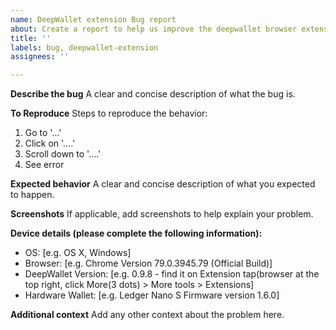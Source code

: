 ```yaml
---
name: DeepWallet extension Bug report
about: Create a report to help us improve the deepwallet browser extension
title: ''
labels: bug, deepwallet-extension
assignees: ''

---
```


<!--
BEFORE SUBMITTING:
1) Please search to make sure this issue has not been opened already.
2) We don't accept native chain support for DeepWallet in the form of issue. please feel free to use the permissionless 'suggestChain' feature or reach out if you'd like to discuss native integration.
-->

**Describe the bug**
A clear and concise description of what the bug is.

**To Reproduce**
Steps to reproduce the behavior:
1. Go to '...'
2. Click on '....'
3. Scroll down to '....'
4. See error

**Expected behavior**
A clear and concise description of what you expected to happen.

**Screenshots**
If applicable, add screenshots to help explain your problem.

**Device details (please complete the following information):**
 - OS: [e.g. OS X, Windows]
 - Browser: [e.g. Chrome Version 79.0.3945.79 (Official Build)]
 - DeepWallet Version: [e.g. 0.9.8 - find it on Extension tap(browser at the top right, click More(3 dots) > More tools > Extensions]
 - Hardware Wallet: [e.g. Ledger Nano S Firmware version 1.6.0]

**Additional context**
Add any other context about the problem here.
